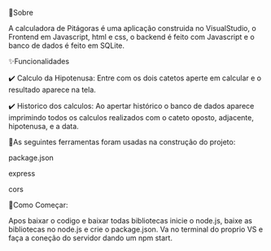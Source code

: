 
🎯Sobre 

A calculadora de Pitágoras é uma aplicação construida no VisualStudio, o Frontend em Javascript, html e css, o backend é feito com Javascript e o banco de dados é feito em SQLite. 


✨Funcionalidades

✔️ Calculo da Hipotenusa: Entre com os dois catetos aperte em calcular e o resultado aparece na tela.

✔️ Historico dos calculos: Ao apertar histórico o banco de dados aparece imprimindo todos os calculos realizados com o cateto oposto, adjacente, hipotenusa, e a data.

🚀As seguintes ferramentas foram usadas na construção do projeto:

package.json

express

cors

🏁Como Começar:


Apos baixar o codigo e baixar todas bibliotecas inicie o node.js, baixe as bibliotecas no node.js e crie o package.json.
Va no terminal do proprio VS e faça a coneção do servidor dando um npm start.
